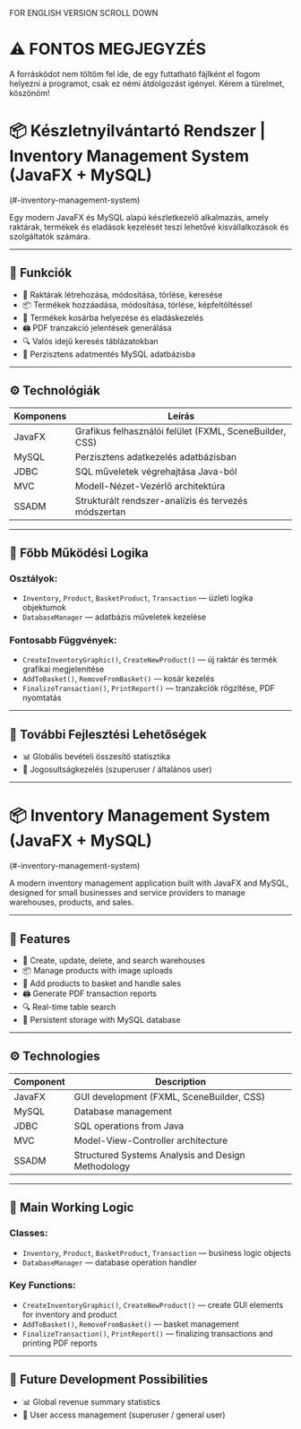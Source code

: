 FOR ENGLISH VERSION SCROLL DOWN

# ⚠️ FONTOS MEGJEGYZÉS  
A forráskódot nem töltöm fel ide, de egy futtatható fájlként el fogom helyezni a programot, csak ez némi átdolgozást igényel. Kérem a türelmet, köszönöm!

# 📦 Készletnyilvántartó Rendszer | Inventory Management System (JavaFX + MySQL)
(#-inventory-management-system)

Egy modern JavaFX és MySQL alapú készletkezelő alkalmazás, amely raktárak, termékek és eladások kezelését teszi lehetővé kisvállalkozások és szolgáltatók számára.

---

## 🎯 Funkciók

- 🏬 Raktárak létrehozása, módosítása, törlése, keresése
- 📦 Termékek hozzáadása, módosítása, törlése, képfeltöltéssel
- 🛒 Termékek kosárba helyezése és eladáskezelés
- 🖨 PDF tranzakció jelentések generálása
- 🔍 Valós idejű keresés táblázatokban
- 💾 Perzisztens adatmentés MySQL adatbázisba

---

## ⚙️ Technológiák

| Komponens | Leírás |
|----------|--------|
| JavaFX | Grafikus felhasználói felület (FXML, SceneBuilder, CSS) |
| MySQL | Perzisztens adatkezelés adatbázisban |
| JDBC | SQL műveletek végrehajtása Java-ból |
| MVC | Modell-Nézet-Vezérlő architektúra |
| SSADM | Strukturált rendszer-analízis és tervezés módszertan |

---

## 🧩 Főbb Működési Logika

### Osztályok:

- `Inventory`, `Product`, `BasketProduct`, `Transaction` — üzleti logika objektumok
- `DatabaseManager` — adatbázis műveletek kezelése

### Fontosabb Függvények:

- `CreateInventoryGraphic()`, `CreateNewProduct()` — új raktár és termék grafikai megjelenítése
- `AddToBasket()`, `RemoveFromBasket()` — kosár kezelés
- `FinalizeTransaction()`, `PrintReport()` — tranzakciók rögzítése, PDF nyomtatás

---

## 🚀 További Fejlesztési Lehetőségek

- 📊 Globális bevételi összesítő statisztika
- 🔐 Jogosultságkezelés (szuperuser / általános user)

---

# 📦 Inventory Management System (JavaFX + MySQL)
(#-inventory-management-system)

A modern inventory management application built with JavaFX and MySQL, designed for small businesses and service providers to manage warehouses, products, and sales.

---

## 🎯 Features

- 🏬 Create, update, delete, and search warehouses
- 📦 Manage products with image uploads
- 🛒 Add products to basket and handle sales
- 🖨 Generate PDF transaction reports
- 🔍 Real-time table search
- 💾 Persistent storage with MySQL database

---

## ⚙️ Technologies

| Component | Description |
|----------|-------------|
| JavaFX | GUI development (FXML, SceneBuilder, CSS) |
| MySQL | Database management |
| JDBC | SQL operations from Java |
| MVC | Model-View-Controller architecture |
| SSADM | Structured Systems Analysis and Design Methodology |

---

## 🧩 Main Working Logic

### Classes:

- `Inventory`, `Product`, `BasketProduct`, `Transaction` — business logic objects
- `DatabaseManager` — database operation handler

### Key Functions:

- `CreateInventoryGraphic()`, `CreateNewProduct()` — create GUI elements for inventory and product
- `AddToBasket()`, `RemoveFromBasket()` — basket management
- `FinalizeTransaction()`, `PrintReport()` — finalizing transactions and printing PDF reports

---


## 🚀 Future Development Possibilities

- 📊 Global revenue summary statistics
- 🔐 User access management (superuser / general user)
